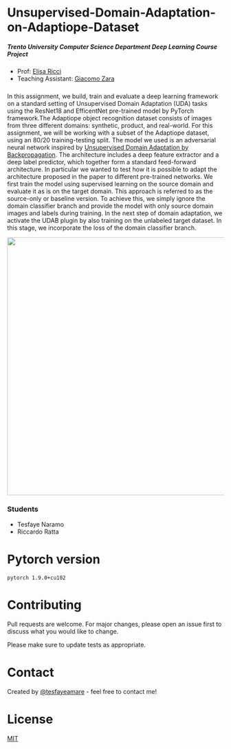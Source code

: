 # Unsupervised-Domain-Adaptation-on-Adaptiope-Dataset 
##### *Trento University Computer Science Department Deep Learning Course Project*
*   Prof: [Elisa Ricci](http://elisaricci.eu/) 
*   Teaching Assistant: [Giacomo Zara](https://gzaragit.github.io/)
##### 
In this assignment, we build, train and evaluate a deep learning framework on a standard setting of Unsupervised Domain Adaptation (UDA)  tasks using the ResNet18 and EfficentNet pre-trained model by PyTorch framework.The Adaptiope object recognition dataset consists of images from three different domains: synthetic, product, and real-world. For this assignment, we will be working with a subset of the Adaptiope dataset, using an 80/20 training-testing split. 
The model we used is an adversarial neural network inspired by [Unsupervised Domain Adaptation by Backpropagation](https://arxiv.org/abs/1409.7495). The architecture includes a deep feature extractor and a deep label predictor, which together form a standard feed-forward architecture. In particular we wanted to test how it is possible to adapt the architecture proposed in the paper to different pre-trained networks.
We first train the model using supervised learning on the source domain and evaluate it as is on the target domain. This approach is referred to as the source-only or baseline version. To achieve this, we simply ignore the domain classifier branch and provide the model with only source domain images and labels during training. In the next step of domain adaptation, we activate the UDAB plugin by also training on the unlabeled target dataset. In this stage, we incorporate the loss of the domain classifier branch.
<p align="center">
    <img width="600" src="https://i.imgur.com/BwQZMXb.png">
</p>

### Students
* Tesfaye Naramo
* Riccardo Ratta

# Pytorch version
`pytorch 1.9.0+cu102`

# Contributing
Pull requests are welcome. For major changes, please open an issue first to discuss what you would like to change.

Please make sure to update tests as appropriate.

# Contact
Created by [@tesfayeamare](https://github.com/tesfayeamare) - feel free to contact me!

# License
[MIT](https://choosealicense.com/licenses/mit/)


